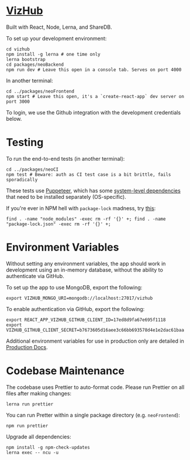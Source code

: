 # [VizHub](https://vizhub.com)

Built with React, Node, Lerna, and ShareDB.

To set up your development environment:

```
cd vizhub
npm install -g lerna # one time only
lerna bootstrap
cd packages/neoBackend
npm run dev # Leave this open in a console tab. Serves on port 4000
```
In another terminal:

```
cd ../packages/neoFrontend
npm start # Leave this open, it's a `create-react-app` dev server on port 3000
```

To login, we use the Github integration with the development credentials below.

# Testing

To run the end-to-end tests (in another terminal):

```
cd ../packages/neoCI
npm test # Beware: auth as CI test case is a bit brittle, fails sporadically
```

These tests use [Puppeteer](https://github.com/puppeteer/puppeteer), which has some [system-level dependencies](https://github.com/puppeteer/puppeteer/blob/master/docs/troubleshooting.md#chrome-headless-doesnt-launch-on-unix) that need to be installed separately (OS-specific).

If you're ever in NPM hell with `package-lock` madness, try [this](https://gist.github.com/cancerberoSgx/1892ada276992f78f488a43b3a430c9b):

```
find . -name "node_modules" -exec rm -rf '{}' +; find . -name "package-lock.json" -exec rm -rf '{}' +;
```

# Environment Variables

Without setting any environment variables, the app should work in development using an in-memory database, without the ability to authenticate via GitHub.

To set up the app to use MongoDB, export the following:

```
export VIZHUB_MONGO_URI=mongodb://localhost:27017/vizhub
```

To enable authentication via GitHub, export the following:

```
export REACT_APP_VIZHUB_GITHUB_CLIENT_ID=17ed8d9fa67e695f1118
export VIZHUB_GITHUB_CLIENT_SECRET=b7673605d16aee3c66bb693578d4e1e2dac61baa
```

Additional environment variables for use in production only are detailed in [Production Docs](docs/production.md).

# Codebase Maintenance

The codebase uses Prettier to auto-format code. Please run Prettier on all files after making changes:

`lerna run prettier`

You can run Pretter within a single package directory (e.g. `neoFrontend`):

`npm run prettier`

Upgrade all dependencies:

```
npm install -g npm-check-updates
lerna exec -- ncu -u
```
